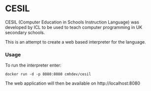 # CESIL

CESIL (Computer Education in Schools Instruction Language) was developed by ICL to be used to teach computer programming in UK secondary schools.

This is an attempt to create a web based interpreter for the language.

### Usage

To run the interpreter enter:

`docker run -d -p 8080:8080 cmhdev/cesil`

The web application will then be available on http://localhost:8080
